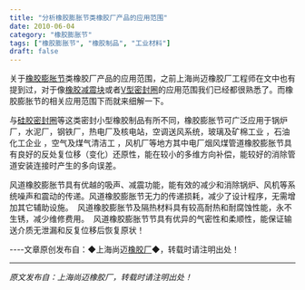 ```yaml
---
title: "分析橡胶膨胀节类橡胶厂产品的应用范围"
date: 2010-06-04
category: "橡胶膨胀节"
tags: ["橡胶膨胀节", "橡胶制品", "工业材料"]
draft: false
---
```


关于[橡胶膨胀节](http://www.smpolymer.com/xiangjiaopengzhangjie/)类橡胶厂产品的应用范围，之前上海尚迈橡胶厂工程师在文中也有提到过，对于像[橡胶减震块](http://www.smpolymer.com/)或者[V型密封圈](http://www.smpolymer.com/)的应用范围我们已经都很熟悉了。而橡胶膨胀节的相关应用范围下而就来细解一下。

与[硅胶密封圈](http://www.smpolymer.com/)等这类密封小型橡胶制品有所不同，橡胶膨胀节可广泛应用于锅炉厂，水泥厂，钢铁厂，热电厂及核电站，空调送风系统，玻璃及矿棉工业 ，石油化工企业 ，空气及煤气清洁工 ，风机厂等地方其中电厂烟风煤管道橡胶膨胀节具有良好的反处复位移（变化）还原性，能在较小的多维方向补偿，能较好的消除管道安装连接时产生的多向误差。

风道橡胶膨胀节具有优越的吸声、减震功能，能有效的减少和消除锅炉、风机等系统噪声和震动的传递。风道橡胶膨胀节无力的传递损耗，减少了设计程序，无需增加其它辅助设施。  风道橡胶膨胀节及隔热材料具有较高耐热和耐腐蚀性能，永不生锈，减少维修费用。  风道橡胶膨胀节节具有优异的气密性和柔顺性，能保证输送介质无泄漏和反复位移后恢复原状！

----文章原创发布自：◆上海尚迈[橡胶厂](http://www.smpolymer.com/)◆，转载时请注明出处！

---

*原文发布自：上海尚迈橡胶厂，转载时请注明出处！*
